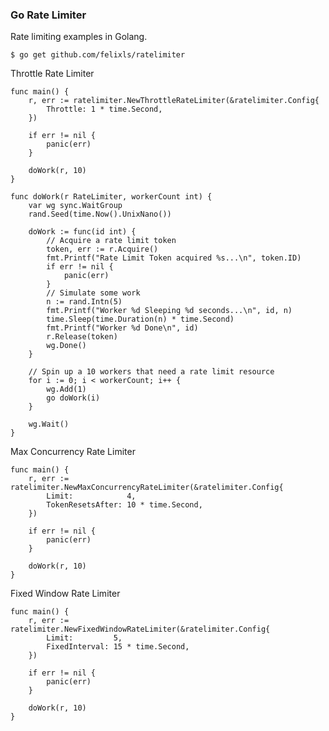 ### Go Rate Limiter

Rate limiting examples in Golang.

`$ go get github.com/felixls/ratelimiter`

Throttle Rate Limiter

```golang
func main() {
	r, err := ratelimiter.NewThrottleRateLimiter(&ratelimiter.Config{
		Throttle: 1 * time.Second,
	})

	if err != nil {
		panic(err)
	}

	doWork(r, 10)
}

func doWork(r RateLimiter, workerCount int) {
	var wg sync.WaitGroup
	rand.Seed(time.Now().UnixNano())

	doWork := func(id int) {
		// Acquire a rate limit token
		token, err := r.Acquire()
		fmt.Printf("Rate Limit Token acquired %s...\n", token.ID)
		if err != nil {
			panic(err)
		}
		// Simulate some work
		n := rand.Intn(5)
		fmt.Printf("Worker %d Sleeping %d seconds...\n", id, n)
		time.Sleep(time.Duration(n) * time.Second)
		fmt.Printf("Worker %d Done\n", id)
		r.Release(token)
		wg.Done()
	}

	// Spin up a 10 workers that need a rate limit resource
	for i := 0; i < workerCount; i++ {
		wg.Add(1)
		go doWork(i)
	}

	wg.Wait()
}
```

Max Concurrency Rate Limiter

```golang
func main() {
	r, err := ratelimiter.NewMaxConcurrencyRateLimiter(&ratelimiter.Config{
		Limit:            4,
		TokenResetsAfter: 10 * time.Second,
	})

	if err != nil {
		panic(err)
	}

	doWork(r, 10)
}
```

Fixed Window Rate Limiter

```golang
func main() {
	r, err := ratelimiter.NewFixedWindowRateLimiter(&ratelimiter.Config{
		Limit:         5,
		FixedInterval: 15 * time.Second,
	})

	if err != nil {
		panic(err)
	}

	doWork(r, 10)
}
```
